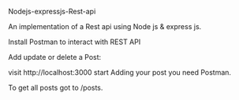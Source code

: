 Nodejs-expressjs-Rest-api

An implementation of a Rest api using Node js & express js.

Install Postman to interact with REST API

Add  update or delete a Post:

visit http://localhost:3000
start Adding your post you need Postman.

To get all posts got to /posts.

